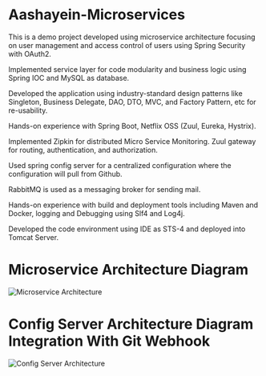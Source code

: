 # Aashayein-Microservices

This is a demo project developed using microservice architecture focusing on user management and access control of users using Spring Security with OAuth2.

Implemented service layer for code modularity and business logic using Spring IOC and MySQL as database.

Developed the application using industry-standard design patterns like Singleton, Business Delegate, DAO, DTO, MVC, and Factory Pattern, etc for re-usability.

Hands-on experience with Spring Boot, Netflix OSS (Zuul, Eureka, Hystrix).

Implemented Zipkin for distributed Micro Service Monitoring. Zuul gateway for routing, authentication, and authorization.

Used spring config server for a centralized configuration where the configuration will pull from Github.

RabbitMQ is used as a messaging broker for sending mail.

Hands-on experience with build and deployment tools including Maven and Docker, logging and Debugging using Slf4 and Log4j.

Developed the code environment using IDE as STS-4 and deployed into Tomcat Server.



# Microservice Architecture Diagram


![Microservice Architecture](https://github.com/avishek-akd/Aashayein-Microservices/blob/master/documentation/Microservice%20Architecture.png)



# Config Server Architecture Diagram Integration With Git Webhook


![Config Server Architecture](https://github.com/avishek-akd/Aashayein-Microservices/blob/master/documentation/Config%20Server%20Architecture.png)



